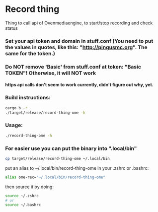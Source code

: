 # Record thing

Thing to call api of Ovenmediaengine, to start/stop recording and check status

### Set your api token and domain in stuff.conf (You need to put the values in quotes, like this: "http://pingusmc.org". The same for the token.)
### Do NOT remove 'Basic' from stuff.conf at token: "Basic TOKEN"! Otherwise, it will NOT work
#### https api calls don't seem to work currently, didn't figure out why, yet.

### Build instructions:
```bash
cargo b -r
./target/release/record-thing-ome -h
```

### Usage:
```bash
./record-thing-ome -h
```

### For easier use you can put the binary into ".local/bin"
```bash
cp target/release/record-thing-ome ~/.local/bin
```

put an alias to ~/.local/bin/record-thing-ome in your .zshrc or .bashrc:
```bash
alias ome-rec="~/.local/bin/record-thing-ome"
```

then source it by doing:
```bash
source ~/.zshrc 
# or 
source ~/.bashrc
```
